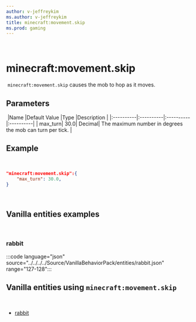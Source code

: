 ```yaml
---
author: v-jeffreykim
ms.author: v-jeffreykim
title: minecraft:movement.skip
ms.prod: gaming
---
```

​
# minecraft:movement.skip
​
`minecraft:movement.skip` causes the mob to hop as it moves.
​
## Parameters
​
|Name |Default Value  |Type  |Description  |
|:----------|:----------|:----------|:----------|
| max_turn| 30.0| Decimal| The maximum number in degrees the mob can turn per tick. |
​
## Example
​
```json
"minecraft:movement.skip":{
    "max_turn": 30.0,
}
```
​
## Vanilla entities examples
​
### rabbit

:::code language="json" source="../../../../Source/VanillaBehaviorPack/entities/rabbit.json" range="127-128":::
​
## Vanilla entities using `minecraft:movement.skip`
​
- [rabbit](../../../../Source/VanillaBehaviorPack_Snippets/entities/rabbit.md)